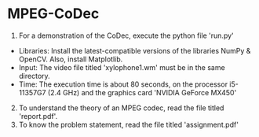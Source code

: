 # MPEG-CoDec
1. For a demonstration of the CoDec, execute the python file 'run.py'
- Libraries: Install the latest-compatible versions of the libraries NumPy & OpenCV. Also, install Matplotlib.
- Input: The video file titled 'xylophone1.wm' must be in the same directory.
- Time: The execution time is about 80 seconds, on the processor i5-11357G7 (2.4 GHz) and the graphics card 'NVIDIA GeForce MX450'
2. To understand the theory of an MPEG codec, read the file titled 'report.pdf'.
3. To know the problem statement, read the file titled 'assignment.pdf'
